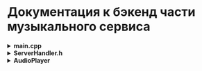 # Документация к бэкенд части музыкального сервиса

<details>
<summary><b>main.cpp</b></summary>

Файл main.cpp содержит точку входа в приложение и реализует WebSocket-сервер, который:

- Принимает входящие подключения.
- Обрабатывает текстовые сообщения в формате JSON.
- Делегирует логику команд классу ServerHandler.
- Отправляет клиенту JSON-ответ.

Зависимости:

- Boost.Beast / Boost.Asio — реализация WebSocket-сервера и сетевого ввода/вывода.
- nlohmann::json — парсинг и сериализация JSON.
- thread — необходим для некоторого, пока что не реализованного функционала.

`int main(int argc, char* argv[])`

- Запускает WebSocket-сервер на localhost для соединение с графическим интерфейсом.
- Ожидает подключения клиентов.
- При подключении запускает сессию обработки сообщений в отдельном потоке.

Возвращает:

- 0 (EXIT_SUCCESS) при успешном завершении.
- 1 (EXIT_FAILURE) при критической ошибке запуска сервера.

</details>

<details>
<summary><b>ServerHandler.h</b></summary>

Этот файл реализует класс ServerHandler, который обрабатывает JSON-запросы от клиента для управления аудиоплеером.  
Основная задача — принимать команды (загрузка трека, воспроизведение, пауза, регулировка громкости, перемотка, аутентификация), выполнять их с помощью объекта AudioPlayer и возвращать клиенту JSON-ответ с результатом.

Зависимости:

- ServerHandler.h — заголовочный файл с объявлением класса ServerHandler.
- nlohmann/json.hpp — библиотека для работы с JSON в C++.
- `<regex>` — для работы с регулярными выражениями (валидация логина, email и пароля).
- `<string>` — для работы со строками.
- `<memory>` — для управления умными указателями std::unique_ptr на AudioPlayer.
- AudioPlayer — собственный класс для воспроизведения аудио.

---

### Функции

1. **ServerHandler::ServerHandler()**

- Конструктор класса.
- Инициализирует указатель player как nullptr.
- Устанавливает флаг running в true, означая что обработчик активен.

2. **nlohmann::json ServerHandler::handle_json(const nlohmann::json& request)**

- Главный обработчик входящего JSON-запроса.
- Вход: JSON с обязательным полем "command".
- Выход: JSON-ответ с результатом или ошибкой.

Логика:

- Проверяет наличие и корректность поля "command".
- В зависимости от команды вызывает соответствующий обработчик:
  - `"load"` → `handle_load()`
  - `"resume"` → `handle_resume()`
  - `"pause"` → `handle_pause()`
  - `"quit"` → `handle_quit()`
  - `"seeking"` → `handle_seek()`
  - `"volume"` → `handle_volume()`
  - `"auth"` → `handle_auth()`
- Если команда неизвестна — возвращает ошибку.
- Любые исключения ловит и возвращает как ошибку.

3. **bool ServerHandler::is_running() const**

- Проверка, активен ли обработчик.
- Выход: true — если обработчик работает; false — если нужно завершить сессию.
- Используется в основном цикле сервера для выхода по команде `"quit"`.

4. **nlohmann::json ServerHandler::handle_load(const nlohmann::json& j)**

- Загрузка аудиофайла по пути, запуск воспроизведения.
- Вход: JSON с обязательным полем `"path"` — путь к аудиофайлу.
- Выход: JSON с `"status": "Playing"` или ошибкой.

Логика:

- Проверяет корректность поля `"path"`.
- Если плеер уже существует — останавливает его и сбрасывает.
- Создаёт новый объект AudioPlayer с переданным файлом.
- Инициализирует плеер, если не удалось — возвращает ошибку.
- Запускает воспроизведение.


4.1 **nlohmann::json ServerHandler::handle_load_only(const nlohmann::json& j)**
  -Тоже самое что и предыдущая, но без проигрывания.

5. **nlohmann::json ServerHandler::handle_resume()**

- Возобновляет воспроизведение.
- Выход: JSON с `"status": "Resumed"` или ошибкой, если трек не загружен.
- Проверяет, есть ли плеер, вызывает `playAudio()`.

6. **nlohmann::json ServerHandler::handle_pause()**

- Ставит воспроизведение на паузу.
- Выход: JSON с `"status": "Paused"` или ошибкой.
- Логика: Проверяет наличие плеера, вызывает `pauseAudio()`.

7. **nlohmann::json ServerHandler::handle_quit()**

- Останавливает плеер, сбрасывает указатель, устанавливает флаг running в false.
- Выход: JSON с `"status": "Stopped"`.

8. **nlohmann::json ServerHandler::handle_seek(const nlohmann::json& j)**

- Перематывает трек к указанной позиции.
- Вход: JSON с полем `"position"` — число от 0.0 до 1.0.
- Выход: JSON с `"status": "Seeked"` или ошибкой.

Логика:

- Проверяет существует ли player.
- Проверяет наличие и корректность поля `"position"`.
- Вызывает `seekTo(position)`.

9. **nlohmann::json ServerHandler::handle_volume(const nlohmann::json& j)**

- Устанавливает уровень громкости.
- Вход: JSON с полем `"level"` — число от 0.0 до 1.0.
- Выход: JSON с `"status": "Volume set to X"` или ошибкой.

Логика:

- Записывает уровень в `volume_level`.
- Вызывает `setVolume(level)`, если трек загружен.

10. **bool is_valid_email_or_login(const std::string& input)**

- Проверяет, является ли строка корректным email или логином.
- Если есть символ '@', применяет regex для email.
- Иначе — проверяет regex логина (буквы, цифры, `_`, `.`, `-`).

11. **bool is_valid_password(const std::string& password)**

- Проверяет пароль на корректность.
- Правила:
  - Длина от 8 до 20 символов.
  - Только латинские буквы, цифры и символы `._-`.
  - Должен содержать хотя бы один буквенно-цифровой символ.

12. **nlohmann::json ServerHandler::handle_auth(const nlohmann::json& request)**

- Проверяет логин и пароль на соответствие правилам.
- Вход: JSON с `"login"` и `"password"`.
- Выход: JSON с результатом:
  - `"status": "ACCEPTED"` и сообщение о корректности, или
  - `"status": "REJECTED"` с указанием на ошибки.

Логика:

- Проверяет наличие и тип полей.
- Использует вспомогательные функции проверки.
- Формирует ответ.

</details>

<details>
<summary><b>AudioPlayer</b></summary>

Класс AudioPlayer реализует аудиоплеер на базе FFmpeg и SDL2.  
Он позволяет загружать аудиофайл, инициализировать декодер, управлять воспроизведением (play, pause, stop), перематывать аудио по позиции и регулировать громкость.

---

Зависимости:

- FFmpeg:
  - libavformat — для открытия и чтения медиафайлов.
  - libavcodec — для декодирования аудиопотоков.
  - libswresample — для ресемплинга аудио в нужный формат.
- SDL2 — для вывода аудио на звуковое устройство.
- Стандартные библиотеки C++ (`<cstdint>`) — для типов данных.

---

### Поля

- `const char* filename` — Путь к аудиофайлу.
- `AVFormatContext* formatCtx` — Контекст формата файла.
- `AVCodecContext* codecCtx` — Контекст кодека для декодирования аудио.
- `int streamIndex` — Индекс аудио потока.
- `SwrContext* swrCtx` — Контекст ресемплинга аудио.
- `AVPacket* packet` — Пакет данных аудиопотока.
- `AVFrame* frame` — Раскодированный аудиофрейм.
- `uint8_t* audioBuffer` — Буфер для декодированных аудиоданных.
- `int bufferSize` — Размер аудиобуфера.
- `int bufferIndex` — Текущая позиция чтения в буфере.
- `SDL_AudioSpec spec` — Параметры аудиоустройства SDL.
- `bool isPlaying` — Статус воспроизведения.
- `float volume` — Уровень громкости (0.0 — 1.0).
- `AudioData* audioData` — Структура с аудиоданными и состоянием для callback SDL.

---

### Функции

1. **AudioPlayer::AudioPlayer(const char* filename)**

- Конструктор с указанием пути к аудиофайлу.

2. **bool AudioPlayer::init()**

- Инициализирует плеер: открывает файл, настраивает декодер и аудиосистему.
- Возвращает `true`, если успешно, иначе `false`.

Основные шаги:

- Инициализация сетевой подсистемы FFmpeg (`avformat_network_init()`).
- Открытие аудиофайла (`avformat_open_input()`).
- Получение информации о потоках (`avformat_find_stream_info()`).
- Поиск аудиопотока.
- Инициализация декодера аудио.
- Настройка ресемплинга аудио в формат, совместимый с SDL2.
- Инициализация SDL аудио.

3. **void AudioPlayer::playAudio()**

- Запускает аудиовоспроизведение.
- Включает SDL аудиоустройство.

4. **void AudioPlayer::pauseAudio()**

- Ставит воспроизведение на паузу.

5. **void AudioPlayer::stopAudio()**

- Останавливает воспроизведение.
- Очищает ресурсы.

6. **void AudioPlayer::seekTo(float position)**

- Перематывает аудиофайл на позицию в интервале [0.0, 1.0].
- Использует `av_seek_frame` с учётом времени.

7. **void AudioPlayer::setVolume(float vol)**

- Устанавливает уровень громкости от 0.0 до 1.0.

8. **int AudioPlayer::audioCallback(void* userdata, uint8_t* stream, int len)**

- Функция обратного вызова SDL, вызываемая при необходимости подгрузить аудио данные в буфер воспроизведения.
- Копирует декодированные аудиоданные из внутреннего буфера в поток SDL, применяя уровень громкости.

---

### Описание работы

- При инициализации происходит загрузка файла и настройка декодера.
- После вызова playAudio SDL начинает запрашивать аудиоданные через callback.
- Callback декодирует аудиофреймы, конвертирует их в формат SDL и передаёт на вывод.
- pauseAudio и stopAudio управляют состоянием вывода.
- seekTo позволяет перемотать трек.
- setVolume регулирует громкость.

---

При необходимости могу расписать детали по отдельным функциям или показать исходный код.

</details>
